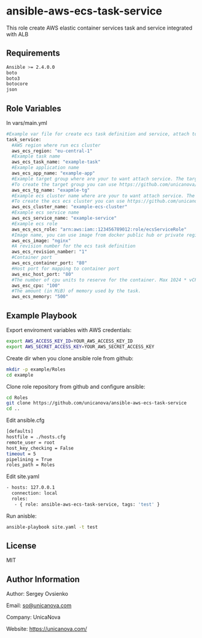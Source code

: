 ansible-aws-ecs-task-service
=========

This role create AWS elastic container services task and service integrated with ALB

Requirements
------------

```sh
Ansible >= 2.4.0.0
boto
boto3
botocore
json
```


Role Variables
--------------
In vars/main.yml

```sh
#Example var file for create ecs task definition and service, attach to target group and run task
task_service:
  #AWS region where run ecs cluster
  aws_ecs_region: "eu-central-1"
  #Example task name
  aws_ecs_task_name: "example-task"
  #Example application name
  aws_ecs_app_name: "example-app"
  #Example target group where are your to want attach service. The target group should be created.
  #To create the target group you can use https://github.com/unicanova/ansible-lc-asg-aws 
  aws_ecs_tg_name: "exapmle-tg"
  #Example ecs cluster name where are your to want attach service. The ecs ecs cluster should be created.
  #To create the ecs ecs cluster you can use https://github.com/unicanova/ansible-lc-asg-aws 
  aws_ecs_cluster_name: "example-ecs-cluster"
  #Example ecs service name
  aws_ecs_service_name: "example-service"
  #Example ecs role
  aws_ecs_ecs_role: "arn:aws:iam::123456789012:role/ecsServiceRole"
  #Image name, you can use image from docker public hub or private registry
  aws_ecs_image: "nginx"
  #A revision number for the ecs task definition
  aws_ecs_revision_namber: "1"
  #Container port
  aws_ecs_container_port: "80"
  #Host port for mapping to container port
  aws_esc_host_port: "80"
  #The number of cpu units to reserve for the container. Max 1024 * vCPU
  aws_esc_cpu: "100"
  #The amount (in MiB) of memory used by the task.
  aws_ecs_memory: "500"
```

Example Playbook
----------------

Export enviroment variables with AWS credentials:
```sh
export AWS_ACCESS_KEY_ID=YOUR_AWS_ACCESS_KEY_ID
export AWS_SECRET_ACCESS_KEY=YOUR_AWS_SECRET_ACCESS_KEY
```

Create dir when you clone ansible role from github:
```sh
mkdir -p example/Roles
cd example
```

Clone role repository from github and configure ansible:
```sh
cd Roles
git clone https://github.com/unicanova/ansible-aws-ecs-task-service
cd ..
```

Edit ansible.cfg
```sh
[defaults]
hostfile = ./hosts.cfg
remote_user = root
host_key_checking = False
timeout = 5
pipelining = True
roles_path = Roles
```

Edit site.yaml
```sh
- hosts: 127.0.0.1
  connection: local
  roles:
   - { role: ansible-aws-ecs-task-service, tags: 'test' }
```

Run anisble:
```sh
ansible-playbook site.yaml -t test
```

License
-------

MIT

Author Information
------------------
Author: Sergey Ovsienko 

Email: so@unicanova.com

Company: UnicaNova 

Website: https://unicanova.com/

